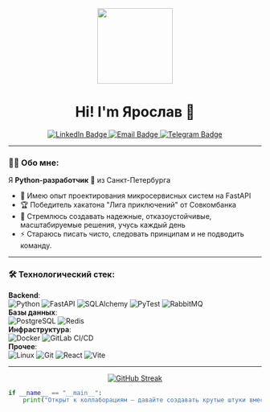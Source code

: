<div align="center">
  <img src="https://media.giphy.com/media/WUlplcMpOCEmTGBtBW/giphy.gif" width="150">
  <h1>Hi! I'm Ярослав 👋</h1>
  <a href="https://linkedin.com/in/yaroslav-malinin">
    <img src="https://img.shields.io/badge/LinkedIn-blue?style=for-the-badge&logo=linkedin&logoColor=white" alt="LinkedIn Badge"/>
  </a>
  <a href="mailto:malinin.career@gmail.com">
    <img src="https://img.shields.io/badge/Email-white?style=for-the-badge&logo=gmail&logoColor=blue" alt="Email Badge"/>
  </a>
  <a href="https://t.me/malinincareer">
    <img src="https://img.shields.io/badge/Telegram-blue?style=for-the-badge&logo=telegram&logoColor=white" alt="Telegram Badge"/>
  </a>
  <div>
    <img src="https://komarev.com/ghpvc/?username=m4llinin&style=for-the-badge&color=blue" alt=""/>
  </div>
</div> 

---

### :man_technologist: Обо мне:  
Я <b>Python-разработчик</b> 🐍 из Санкт-Петербурга
- 🔭 Имею опыт проектирования микросервисных систем на FastAPI
- 🏆 Победитель хакатона "Лига приключений" от Совкомбанка
- 🤔 Стремлюсь создавать надежные, отказоустойчивые, масштабируемые решения, учусь каждый день
- ⚡ Стараюсь писать чисто, следовать принципам и не подводить команду.  

---

### 🛠 Технологический стек:  
**Backend**:  
![Python](https://img.shields.io/badge/Python-3776AB?style=for-the-badge&logo=python&logoColor=white)
![FastAPI](https://img.shields.io/badge/FastAPI-009688?style=for-the-badge&logo=fastapi&logoColor=white)
![SQLAlchemy](https://img.shields.io/badge/SQLAlchemy-D71F00?style=for-the-badge&logo=sqlalchemy)
![PyTest](https://img.shields.io/badge/PyTest-009688?style=for-the-badge&logo=pytest&logoColor=white)
![RabbitMQ](https://img.shields.io/badge/RabbitMQ-FF6600?style=for-the-badge&logo=rabbitmq&logoColor=white)  
**Базы данных**:  
![PostgreSQL](https://img.shields.io/badge/PostgreSQL-white?style=for-the-badge&logo=postgresql&logoColor=blue)
![Redis](https://img.shields.io/badge/Redis-orange?style=for-the-badge&logo=redis)  
**Инфраструктура**:  
![Docker](https://img.shields.io/badge/Docker-2496ED?style=for-the-badge&logo=docker&logoColor=white)
![GitLab CI/CD](https://img.shields.io/badge/GitLab_CI/CD-FCA121?style=for-the-badge&logo=gitlab)  
**Прочее**:  
![Linux](https://img.shields.io/badge/Linux-FCC624?style=for-the-badge&logo=linux&logoColor=white)
![Git](https://img.shields.io/badge/Git-black?style=for-the-badge&logo=git) 
![React](https://img.shields.io/badge/React-61DAFB?style=for-the-badge&logo=react&logoColor=white)
![Vite](https://img.shields.io/badge/vite-%23646CFF.svg?style=for-the-badge&logo=vite&logoColor=white)

---  
<div align="center">
  <a href="https://git.io/streak-stats">
    <img src="https://github-readme-streak-stats.herokuapp.com?user=m4llinin&theme=dracula&hide_border=true&border_radius=5&locale=ru&border=EB5454" alt="GitHub Streak" />
  </a>
</div>

```python
if __name__ == "__main__":
    print("Открыт к коллаборациям — давайте создавать крутые штуки вместе! 💻")
```

<!--
**m4llinin/m4llinin** is a ✨ _special_ ✨ repository because its `README.md` (this file) appears on your GitHub profile.

Here are some ideas to get you started:

- 🔭 I’m currently working on ...
- 🌱 I’m currently learning ...
- 👯 I’m looking to collaborate on ...
- 🤔 I’m looking for help with ...
- 💬 Ask me about ...
- 📫 How to reach me: ...
- 😄 Pronouns: ...
- ⚡ Fun fact: ...
-->
